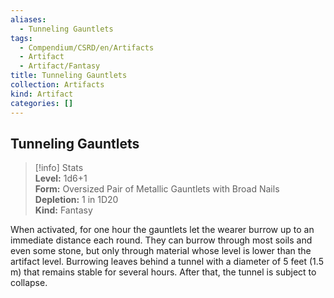 ```yaml
---
aliases:
  - Tunneling Gauntlets
tags:
  - Compendium/CSRD/en/Artifacts
  - Artifact
  - Artifact/Fantasy
title: Tunneling Gauntlets
collection: Artifacts
kind: Artifact
categories: []
---
```

## Tunneling Gauntlets  
>[!info] Stats  
> **Level:** 1d6+1  
> **Form:** Oversized Pair of Metallic Gauntlets with Broad Nails  
> **Depletion:** 1 in 1D20  
> **Kind:** Fantasy
  
When activated, for one hour the gauntlets let the wearer burrow up to an immediate distance each round. They can burrow through most soils and even some stone, but only through material whose level is lower than the artifact level. Burrowing leaves behind a tunnel with a diameter of 5 feet (1.5 m) that remains stable for several hours. After that, the tunnel is subject to collapse.